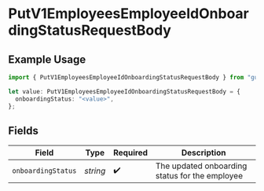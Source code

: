 # PutV1EmployeesEmployeeIdOnboardingStatusRequestBody

## Example Usage

```typescript
import { PutV1EmployeesEmployeeIdOnboardingStatusRequestBody } from "gusto-embedded/models/operations";

let value: PutV1EmployeesEmployeeIdOnboardingStatusRequestBody = {
  onboardingStatus: "<value>",
};
```

## Fields

| Field                                          | Type                                           | Required                                       | Description                                    |
| ---------------------------------------------- | ---------------------------------------------- | ---------------------------------------------- | ---------------------------------------------- |
| `onboardingStatus`                             | *string*                                       | :heavy_check_mark:                             | The updated onboarding status for the employee |